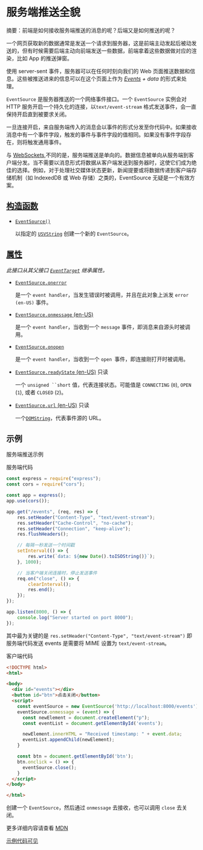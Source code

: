 # 服务端推送全貌

摘要：前端是如何接收服务端推送的消息的呢？后端又是如何推送的呢？

一个网页获取新的数据通常是发送一个请求到服务器，这是前端主动发起后被动发送的，但有时候需要后端主动向前端发送一些数据，前端拿着这些数据做对应的渲染，比如 App 的推送弹窗。

使用 server-sent 事件，服务器可以在任何时刻向我们的 Web 页面推送数据和信息。这些被推送进来的信息可以在这个页面上作为 *[Events](https://developer.mozilla.org/zh-CN/docs/Web/API/Event) + data* 的形式来处理。


`EventSource` 是服务器推送的一个网络事件接口。一个 `EventSource` 实例会对 HTTP 服务开启一个持久化的连接，以`text/event-stream` 格式发送事件，会一直保持开启直到被要求关闭。

一旦连接开启，来自服务端传入的消息会以事件的形式分发至你代码中。如果接收消息中有一个事件字段，触发的事件与事件字段的值相同。如果没有事件字段存在，则将触发通用事件。

与 [WebSockets](https://developer.mozilla.org/en-US/docs/Web/API/WebSockets_API),不同的是，服务端推送是单向的。数据信息被单向从服务端到客户端分发。当不需要以消息形式将数据从客户端发送到服务器时，这使它们成为绝佳的选择。例如，对于处理社交媒体状态更新，新闻提要或将数据传递到客户端存储机制（如 IndexedDB 或 Web 存储）之类的，EventSource 无疑是一个有效方案。

## [构造函数](https://developer.mozilla.org/zh-CN/docs/Web/API/EventSource#构造函数)

- [`EventSource()`](https://developer.mozilla.org/zh-CN/docs/Web/API/EventSource/EventSource)

  以指定的 [`USVString`](https://developer.mozilla.org/zh-CN/docs/Web/API/USVString) 创建一个新的 `EventSource`。

## [属性](https://developer.mozilla.org/zh-CN/docs/Web/API/EventSource#属性)

*此接口从其父接口 [`EventTarget`](https://developer.mozilla.org/zh-CN/docs/Web/API/EventTarget) 继承属性。*

- [`EventSource.onerror`](https://developer.mozilla.org/zh-CN/docs/Web/API/EventSource/error_event)

  是一个 `event handler`，当发生错误时被调用，并且在此对象上派发 `error (en-US)` 事件。

- [`EventSource.onmessage` (en-US)](https://developer.mozilla.org/en-US/docs/Web/API/EventSource/message_event)

  是一个 `event handler`，当收到一个 `message` 事件，即消息来自源头时被调用。

- [`EventSource.onopen`](https://developer.mozilla.org/zh-CN/docs/Web/API/EventSource/open_event)

  是一个 `event handler`，当收到一个 `open `事件，即连接刚打开时被调用。

- [`EventSource.readyState` (en-US)](https://developer.mozilla.org/en-US/docs/Web/API/EventSource/readyState) 只读

  一个 `unsigned ``short` 值，代表连接状态。可能值是 `CONNECTING` (`0`), `OPEN` (`1`), 或者 `CLOSED` (`2`)。

- [`EventSource.url` (en-US)](https://developer.mozilla.org/en-US/docs/Web/API/EventSource/url) 只读

  一个[`DOMString`](https://developer.mozilla.org/zh-CN/docs/Web/API/DOMString)，代表事件源的 URL。

## 示例

服务端推送示例

服务端代码

```js
const express = require("express");
const cors = require("cors");

const app = express();
app.use(cors());

app.get("/events", (req, res) => {
    res.setHeader("Content-Type", "text/event-stream");
    res.setHeader("Cache-Control", "no-cache");
    res.setHeader("Connection", "keep-alive");
    res.flushHeaders();

    // 每隔一秒发送一个时间戳
    setInterval(() => {
        res.write(`data: ${new Date().toISOString()}`);
    }, 1000);

    // 当客户端关闭连接时，停止发送事件
    req.on("close", () => {
        clearInterval();
        res.end();
    });
});

app.listen(8000, () => {
    console.log("Server started on port 8000");
});
```

其中最为关键的是 `res.setHeader("Content-Type", "text/event-stream")` 即服务端代码发送 events 是需要将 MIME 设置为 `text/event-stream`。

客户端代码

```html
<!DOCTYPE html>
<html>

<body>
  <div id="events"></div>
  <button id="btn">点击关闭</button>
  <script>
    const eventSource = new EventSource('http://localhost:8000/events');
    eventSource.onmessage = (event) => {
      const newElement = document.createElement("p");
      const eventList = document.getElementById('events');

      newElement.innerHTML = "Received timestamp: " + event.data;
      eventList.appendChild(newElement);
    }

    const btn = document.getElementById('btn');
    btn.onclick = () => {
      eventSource.close();
    }
  </script>
</body>

</html>
```

创建一个 `EventSource`，然后通过 `onmessage` 去接收，也可以调用 `close` 去关闭。

更多详细内容请查看 [MDN](https://developer.mozilla.org/en-US/docs/Web/API/Server-sent_events/Using_server-sent_events)

[示例代码可见](https://github.com/zhangpaopao0609/web-study-record/tree/master/examples/ServerSentEvents)